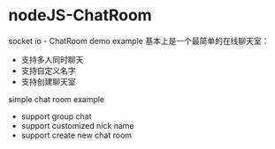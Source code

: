 nodeJS-ChatRoom
===============

socket io - ChatRoom demo example
基本上是一个最简单的在线聊天室：
- 支持多人同时聊天
- 支持自定义名字
- 支持创建聊天室

simple chat room example 
- support group chat
- support customized nick name
- support create new chat room
